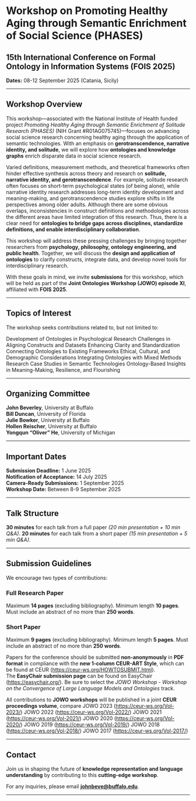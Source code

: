 # Workshop on Promoting Healthy Aging through Semantic Enrichment of Social Science (PHASES)

## 15th International Conference on Formal Ontology in Information Systems (FOIS 2025)

**Dates:** 08-12 September 2025 (Catania, Sicily)

---

## Workshop Overview

This workshop—associated with the National Institute of Health funded project *Promoting Healthy Aging through Semantic Enrichment of Solitude Research (PHASES)* (NIH Grant #R01AG075745)—focuses on advancing social science research concerning healthy aging through the application of semantic technologies. With an emphasis on **gerotranscendence, narrative identity, and solitude**, we will explore how **ontologies and knowledge graphs** enrich disparate data in social science research.

Varied definitions, measurement methods, and theoretical frameworks often hinder effective synthesis across theory and research on **solitude, narrative identity, and gerotranscendence**. For example, solitude research often focuses on short-term psychological states (of being alone), while narrative identity research addresses long-term identity development and meaning-making, and gerotranscendence studies explore shifts in life perspectives among older adults. Although there are some obvious overlaps, inconsistencies in construct definitions and methodologies across the different areas have limited integration of this research. Thus, there is a clear need for **ontologies to bridge gaps across disciplines, standardize definitions, and enable interdisciplinary collaboration**.

This workshop will address these pressing challenges by bringing together researchers from **psychology, philosophy, ontology engineering, and public health**. Together, we will discuss the **design and application of ontologies** to clarify constructs, integrate data, and develop novel tools for interdisciplinary research.

With these goals in mind, we invite **submissions** for this workshop, which will be held as part of the **Joint Ontologies Workshop (JOWO) episode XI**, affiliated with **FOIS 2025**.

---

## Topics of Interest

The workshop seeks contributions related to, but not limited to:

 Development of Ontologies in Psychological Research
 Challenges in Aligning Constructs and Datasets
 Enhancing Clarity and Standardization
 Connecting Ontologies to Existing Frameworks
 Ethical, Cultural, and Demographic Considerations
 Integrating Ontologies with Mixed Methods Research
 Case Studies in Semantic Technologies
 Ontology-Based Insights in Meaning-Making, Resilience, and Flourishing

---

## Organizing Committee

 **John Beverley**, University at Buffalo  
 **Bill Duncan**, University of Florida  
 **Julie Bowker**, University at Buffalo  
 **Hollen Reischer**, University at Buffalo  
 **Yongqun “Oliver” He**, University of Michigan  

---

## Important Dates

 **Submission Deadline:** 1 June 2025  
 **Notification of Acceptance:** 14 July 2025  
 **Camera-Ready Submissions:** 1 September 2025  
 **Workshop Date:** Between 8-9 September 2025  

---

## Talk Structure

 **30 minutes** for each talk from a full paper *(20 min presentation + 10 min Q&A)*.
 **20 minutes** for each talk from a short paper *(15 min presentation + 5 min Q&A)*.

---

## Submission Guidelines

We encourage two types of contributions:

### **Full Research Paper**
 Maximum **14 pages** (excluding bibliography).
 Minimum length **10 pages**.
 Must include an abstract of no more than **250 words**.

### **Short Paper**
 Maximum **9 pages** (excluding bibliography).
 Minimum length **5 pages**.
 Must include an abstract of no more than **250 words**.

Papers for the conference should be submitted **non-anonymously** in **PDF format** in compliance with the **new 1-column CEUR-ART Style**, which can be found at CEUR (https://ceur-ws.org/HOWTOSUBMIT.html).  
The **EasyChair submission page** can be found on EasyChair (https://easychair.org/). Be sure to select the *JOWO Workshop - Workshop on the Convergence of Large Language Models and Ontologies* track.

All contributions to **JOWO workshops** will be published in a joint **CEUR proceedings volume**, compare
 JOWO 2023 (https://ceur-ws.org/Vol-2023/)
 JOWO 2022 (https://ceur-ws.org/Vol-2022/)
 JOWO 2021 (https://ceur-ws.org/Vol-2021/)
 JOWO 2020 (https://ceur-ws.org/Vol-2020/)
 JOWO 2019 (https://ceur-ws.org/Vol-2019/)
 JOWO 2018 (https://ceur-ws.org/Vol-2018/)
 JOWO 2017 (https://ceur-ws.org/Vol-2017/)
 
---

## Contact

Join us in shaping the future of **knowledge representation and language understanding** by contributing to this **cutting-edge workshop**.

For any inquiries, please email **[johnbeve@buffalo.edu](mailto:johnbeve@buffalo.edu)**.

---

